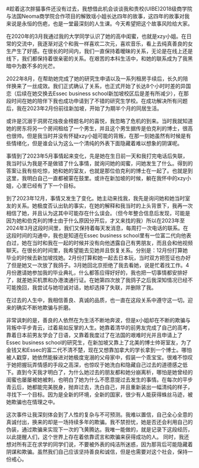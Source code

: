 #趁着这次胖猫事件还没有过去，我想借此机会谈谈我和贵校(UIBE)2018级商学院与法国Neoma商学院合作项目的解致瑶小姐长达四年的故事，这四年的故事对我来说是永恒的伤疤，也是一堂最深刻的人生课。今天希望把这个故事风险给大家。

在2020年的3月我通过我的大学同学认识了她的高中闺蜜，也就是xzy小姐。在日常的交流中，我逐渐对这个和我一样喜欢二次元，喜欢音乐，看上去纯真善良的女生产生了好感。在很长的时间内，我们一直保持着暧昧的关系，无论是在线上还是线下，我们都保持着很亲密的关系。在艰苦的本科生活中，和她的联系成为了我黑暗中为数不多的光芒。

2022年8月，在帮助她完成了她的研究生申请以及一系列租房手续后，长久的陪伴换来了一丝成效。我们正式确认了关系，也正式开始了长达8个小时时差的异国恋（后续在她交换去Essec business school新加坡校区后是差有所减少），在那段时间在她的陪伴下我也成功申请到了不错的研究生学校。在成功解决所有问题后，我在2023年2月份前往新加坡，开始了为期半个月的同居生活。

或许是沉溺于洞房花烛夜金榜题名时的喜悦，我忽略了危机的到来。当时我就知道她的房东将另一个房间租给了一个男生，并且这个男生据传是伯克利的博士，很高也很帅。但是我当时并没有怀疑xzy小姐可能的背叛，在那一刻她虽然有时候是有些情绪化，但是谁会认为这么一个清纯的外表下面隐藏着难以想象的阴谋呢。

事情到了2023年5月事情起来变化，先是她在生日前一天和我打完电话后失联，我当时认为我是不是做错了什么事情，就询问她的闺蜜，问她发生了什么。得到的答案让我有些吃惊，她和她的室友，也就是那位伯克利的博士在一起了。也就是到这里，我明白自己一直都被蒙在鼓里。或许在新加坡的时候，躺在我怀中的xzy小姐，心里已经有了下一个目标。

到了2023年12月，事情又发生了变化。她主动来找我，我先是询问她和她当时室友的关系。她极度否认出轨的事实，在她的解释和我当时的上头背景下，我再一次相信了她，并且认为这其中可能存在什么误会。（但今年整合信息后发现，可能是因为她和伯克利的博士由于什么原因分开后，才又来找的我）所以在2023年至2024年3月这段时间里，我们又保持着每天发消息，每周打一次电话的联系。在这段时间的沟通中，我也是知道在Essec business school里有一位富二代向他表白过，她在当时和我在一起的时候并没有向他透露自己有男朋友，而且会和他视频聊天。在很长的时间里，我希望能去见她并且恢复关系。分别是：12月份打算她毕业的时候去新加坡找她。2月份打算和她一起去日本玩，当时双方把签证也办好了但是她又一次放了我鸽子。3月她回北京拒绝了我去看她，说是忙着找工作。4月份邀请她参加我的毕业典礼，什么都答应得好好的，我也把一切事情都安排好了，就差她买机票和办港澳通行证。在她第四次放了我鸽子之后我深知情况已经不可能挽回，我尝试与她坦诚对话，她却选择了失联，并删除了我。

在过去的人生中，我相信善良、真诚的品质，也一直在这段关系中遵守这一切。迎来的确实不断地欺骗与折磨。

非常讽刺的是，善良的人依然在为生活不断地奔波，但是x小姐却在不断的欺骗与背叛中平步青云，过着易如反掌的人生。她靠着清华的前男友完成了自己的高考，靠着日本前男友学会了日语，又靠着我度过了在法国的艰难时光并且申请上了Essec business school的研究生，在新加坡又靠上了北美的博士帅哥室友，为了金钱又和Essec的富二代不清不楚，现在又想靠加拿大的学长拿到一个博士。哪怕被人戳穿，她依然能躲进对她极度宠溺的父母家中，假装一个乖宝宝。很难不惊叹于她把握玩弄情感的手段之高深，也惊叹于她洗白和隐藏自己过去的道德感之低下。直到今天我才明白了，为什么她过去的朋友都和她分崩离析，哪怕是她曾经的闺蜜也屡屡被她被刺，也明白了她为什么不愿意提过去发生的事情。在每次的平步青云后，她都能完美脱身，抛弃过去，洗白自己，并且重新装出一幅清纯的样子，寻找下一个目标。因为是全新的环境，全新的国家，很少有人能获得蛛丝马迹，被她欺骗也在情理之中。

这次事件让我深刻体会到了人性的复杂与不可预测。我难以置信，自己全心全意的真诚付出，换来的却是一场持续多年的欺骗。我不禁担忧，她是否还会利用自己的伪装，通过欺骗来实现下一次的飞黄腾达。我唯一能做的，就是记录下这段经历，以此提醒人们，这个世界上存在着依靠谎言和欺骗来获得成功的人。 同时，我还想对所有正在求学的同学们说，不要被外表的纯洁所迷惑，因为那背后可能隐藏着阴谋和欺骗。虽然我们自己应该坚持善良和诚信，但是也需要对这个社会，保持一份戒心。
